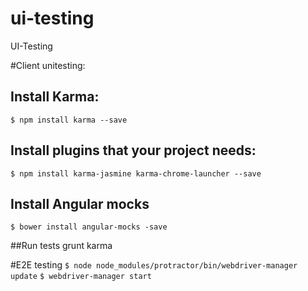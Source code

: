 # ui-testing
UI-Testing

#Client unitesting:
## Install Karma:
```$ npm install karma --save```

## Install plugins that your project needs:
```$ npm install karma-jasmine karma-chrome-launcher --save```

## Install Angular mocks
```$ bower install angular-mocks -save```

##Run tests
grunt karma

#E2E testing
```$ node node_modules/protractor/bin/webdriver-manager update```
```$ webdriver-manager start```
